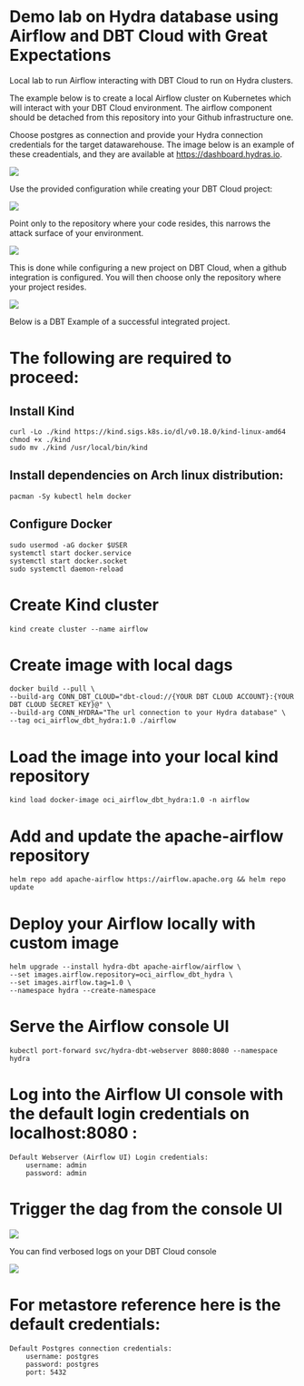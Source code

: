 # Demo lab on Hydra database using Airflow and DBT Cloud with  Great Expectations
Local lab to run Airflow interacting with DBT Cloud to run on Hydra clusters.

The example below is to create a local Airflow cluster on Kubernetes which will interact with your DBT Cloud environment. The airflow component should be detached from this repository into your Github infrastructure one.

Choose postgres as connection and provide your Hydra connection credentials for the target datawarehouse. The image below is an example of these creadentials, and they are available at https://dashboard.hydras.io. 

![](./img/hydra_conn.png) 

Use the provided configuration while creating your DBT Cloud project:

![](./img/dbt_proj_hydra_conn.png)

Point only to the repository where your code resides, this narrows the attack surface of your environment.


![](./img/dbt_proj_conf.png)

This is done while configuring a new project on DBT Cloud, when a github integration is configured. You will then choose only the repository where your project resides. 

![](./img/gh_dbt_integration.png)

Below is a DBT Example of a successful integrated project.


# The following are required to proceed:
## Install Kind
```
curl -Lo ./kind https://kind.sigs.k8s.io/dl/v0.18.0/kind-linux-amd64
chmod +x ./kind
sudo mv ./kind /usr/local/bin/kind
```

## Install dependencies on Arch linux distribution:

`pacman -Sy kubectl helm docker`

## Configure Docker 
``` 
sudo usermod -aG docker $USER
systemctl start docker.service
systemctl start docker.socket
sudo systemctl daemon-reload
```

# Create Kind cluster

`kind create cluster --name airflow`

# Create image with local dags

```
docker build --pull \
--build-arg CONN_DBT_CLOUD="dbt-cloud://{YOUR DBT CLOUD ACCOUNT}:{YOUR DBT CLOUD SECRET KEY}@" \
--build-arg CONN_HYDRA="The url connection to your Hydra database" \
--tag oci_airflow_dbt_hydra:1.0 ./airflow
```

# Load the image into your local kind repository

`kind load docker-image oci_airflow_dbt_hydra:1.0 -n airflow`


# Add and update the apache-airflow repository
`helm repo add apache-airflow https://airflow.apache.org && helm repo update`


# Deploy your Airflow locally with custom image

```
helm upgrade --install hydra-dbt apache-airflow/airflow \
--set images.airflow.repository=oci_airflow_dbt_hydra \
--set images.airflow.tag=1.0 \
--namespace hydra --create-namespace
```

# Serve the Airflow console UI 
`kubectl port-forward svc/hydra-dbt-webserver 8080:8080 --namespace hydra`

# Log into the Airflow UI console with the default login credentials on localhost:8080 :
```
Default Webserver (Airflow UI) Login credentials:
    username: admin
    password: admin
```

# Trigger the dag from the console UI

![](./img/airflow_run_dbt_job.png)

You can find verbosed logs on your DBT Cloud console

![](./img/dbt_jobs_execution.png)

# For metastore reference here is the default credentials:

```
Default Postgres connection credentials:
    username: postgres
    password: postgres
    port: 5432
```
